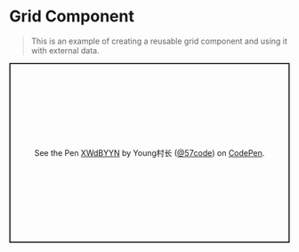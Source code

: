 # Grid Component

> This is an example of creating a reusable grid component and using it with external data.

<p class="codepen" data-height="323" data-theme-id="light" data-default-tab="js,result" data-user="57code" data-slug-hash="XWdBYYN" style="height: 323px; box-sizing: border-box; display: flex; align-items: center; justify-content: center; border: 2px solid; margin: 1em 0; padding: 1em;" data-pen-title="XWdBYYN">
  <span>See the Pen <a href="https://codepen.io/57code/pen/XWdBYYN">
  XWdBYYN</a> by Young村长 (<a href="https://codepen.io/57code">@57code</a>)
  on <a href="https://codepen.io">CodePen</a>.</span>
</p>
<script async src="https://static.codepen.io/assets/embed/ei.js"></script>

